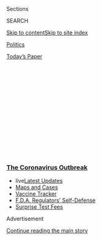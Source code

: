 <div id="app">

<div>

<div>

<div>

<div class="NYTAppHideMasthead css-1q2w90k e1suatyy0">

<div class="section css-ui9rw0 e1suatyy2">

<div class="css-eph4ug er09x8g0">

<div class="css-6n7j50">

</div>

<span class="css-1dv1kvn">Sections</span>

<div class="css-10488qs">

<span class="css-1dv1kvn">SEARCH</span>

</div>

[Skip to content](#site-content)[Skip to site
index](#site-index)

</div>

<div id="masthead-section-label" class="css-1wr3we4 eaxe0e00">

[Politics](https://www.nytimes3xbfgragh.onion/section/politics)

</div>

<div class="css-10698na e1huz5gh0">

</div>

</div>

<div id="masthead-bar-one" class="section hasLinks css-15hmgas e1csuq9d3">

<div class="css-uqyvli e1csuq9d0">

</div>

<div class="css-1uqjmks e1csuq9d1">

</div>

<div class="css-9e9ivx">

[](https://myaccount.nytimes3xbfgragh.onion/auth/login?response_type=cookie&client_id=vi)

</div>

<div class="css-1bvtpon e1csuq9d2">

[Today’s
Paper](https://www.nytimes3xbfgragh.onion/section/todayspaper)

</div>

</div>

</div>

</div>

<div data-aria-hidden="false">

<div id="site-content" data-role="main">

<div>

<div class="css-1aor85t" style="opacity:0.000000001;z-index:-1;visibility:hidden">

<div class="css-1hqnpie">

<div class="css-epjblv">

<span class="css-17xtcya">[Politics](/section/politics)</span><span class="css-x15j1o">|</span><span class="css-fwqvlz">Trump
Admits Downplaying the Virus Knowing It Was ‘Deadly
Stuff’</span>

</div>

<div class="css-k008qs">

<div class="css-1iwv8en">

<span class="css-18z7m18"></span>

<div>

</div>

</div>

<span class="css-1n6z4y">https://nyti.ms/3k0wKXb</span>

<div class="css-1705lsu">

<div class="css-4xjgmj">

<div class="css-4skfbu" data-role="toolbar" data-aria-label="Social Media Share buttons, Save button, and Comments Panel with current comment count" data-testid="share-tools">

  - 
  - 
  - 
  - 
    
    <div class="css-6n7j50">
    
    </div>

  - 
  - 

</div>

</div>

</div>

</div>

</div>

</div>

<div class="css-13pd83m">

<div class="css-l9svim">

### [<span class="css-pa1jbp"><span class="css-1rxm0ex">The Coronavirus</span><span class="css-1rxm0ex"> Outbreak</span></span>](https://www.nytimes3xbfgragh.onion/news-event/coronavirus?name=styln-coronavirus-national&region=TOP_BANNER&block=storyline_menu_recirc&action=click&pgtype=Article&impression_id=88f93120-f52c-11ea-8c5a-0b503289d8d2&variant=undefined)

  - <span class="css-1qkutce"><span class="css-12clwdu">live</span>[Latest
    Updates](https://www.nytimes3xbfgragh.onion/2020/09/12/world/covid-19-coronavirus.html?name=styln-coronavirus-national&region=TOP_BANNER&block=storyline_menu_recirc&action=click&pgtype=Article&impression_id=88f93121-f52c-11ea-8c5a-0b503289d8d2&variant=undefined)</span>
  - <span class="css-1qkutce">[Maps and
    Cases](https://www.nytimes3xbfgragh.onion/interactive/2020/us/coronavirus-us-cases.html?name=styln-coronavirus-national&region=TOP_BANNER&block=storyline_menu_recirc&action=click&pgtype=Article&impression_id=88f93122-f52c-11ea-8c5a-0b503289d8d2&variant=undefined)</span>
  - <span class="css-1qkutce">[Vaccine
    Tracker](https://www.nytimes3xbfgragh.onion/interactive/2020/science/coronavirus-vaccine-tracker.html?name=styln-coronavirus-national&region=TOP_BANNER&block=storyline_menu_recirc&action=click&pgtype=Article&impression_id=88f95830-f52c-11ea-8c5a-0b503289d8d2&variant=undefined)</span>
  - <span class="css-1qkutce">[F.D.A. Regulators’
    Self-Defense](https://www.nytimes3xbfgragh.onion/2020/09/10/us/politics/fda-coronavirus-vaccine.html?name=styln-coronavirus-national&region=TOP_BANNER&block=storyline_menu_recirc&action=click&pgtype=Article&impression_id=88f95831-f52c-11ea-8c5a-0b503289d8d2&variant=undefined)</span>
  - <span class="css-1qkutce">[Surprise Test
    Fees](https://www.nytimes3xbfgragh.onion/2020/09/09/upshot/coronavirus-surprise-test-fees.html?name=styln-coronavirus-national&region=TOP_BANNER&block=storyline_menu_recirc&action=click&pgtype=Article&impression_id=88f95832-f52c-11ea-8c5a-0b503289d8d2&variant=undefined)</span>

</div>

</div>

<div id="top-wrapper" class="css-1sy8kpn">

<div id="top-slug" class="css-l9onyx">

Advertisement

</div>

[Continue reading the main
story](#after-top)

<div class="ad top-wrapper" style="text-align:center;height:100%;display:block;min-height:250px">

<div id="top" class="place-ad" data-position="top" data-size-key="top">

</div>

</div>

<div id="after-top">

</div>

</div>

<div>

<div id="sponsor-wrapper" class="css-1hyfx7x">

<div id="sponsor-slug" class="css-19vbshk">

Supported by

</div>

[Continue reading the main
story](#after-sponsor)

<div id="sponsor" class="ad sponsor-wrapper" style="text-align:center;height:100%;display:block">

</div>

<div id="after-sponsor">

</div>

</div>

<div class="css-186x18t">

</div>

<div class="css-1vkm6nb ehdk2mb0">

# Trump Admits Downplaying the Virus Knowing It Was ‘Deadly Stuff’

</div>

In taped interviews with the journalist Bob Woodward, the president said
as early as February that the virus was more dangerous than the flu,
even as he told the country otherwise.

<div class="css-79elbk" data-testid="photoviewer-wrapper">

<div class="css-z3e15g" data-testid="photoviewer-wrapper-hidden">

</div>

<div class="css-1a48zt4 ehw59r15" data-testid="photoviewer-children">

![<span class="css-16f3y1r e13ogyst0" data-aria-hidden="true">President
Trump gave the journalist Bob Woodward extensive access in hopes the
eventual book would be “positive” in his
eyes.</span><span class="css-cnj6d5 e1z0qqy90" itemprop="copyrightHolder"><span class="css-1ly73wi e1tej78p0">Credit...</span><span><span>Doug
Mills/The New York
Times</span></span></span>](https://static01.graylady3jvrrxbe.onion/images/2020/09/09/us/politics/09dc-woodward2/merlin_176744583_b0f9b819-6549-4f71-9bd5-e2e92b7739d7-articleLarge.jpg?quality=75&auto=webp&disable=upscale)

</div>

</div>

<div class="css-18e8msd">

<div class="css-vp77d3 epjyd6m0">

<div class="css-hus3qt ey68jwv0" data-aria-hidden="true">

[![Maggie
Haberman](https://static01.graylady3jvrrxbe.onion/images/2018/07/12/multimedia/author-maggie-haberman/author-maggie-haberman-thumbLarge.png
"Maggie Haberman")](https://www.nytimes3xbfgragh.onion/by/maggie-haberman)

</div>

<div class="css-1baulvz">

By [<span class="css-1baulvz last-byline" itemprop="name">Maggie
Haberman</span>](https://www.nytimes3xbfgragh.onion/by/maggie-haberman)

</div>

</div>

  - 
    
    <div class="css-ld3wwf e16638kd2">
    
    Sept. 9,
    2020
    
    </div>

  - 
    
    <div class="css-4xjgmj">
    
    <div class="css-d8bdto" data-role="toolbar" data-aria-label="Social Media Share buttons, Save button, and Comments Panel with current comment count" data-testid="share-tools">
    
      - 
      - 
      - 
      - 
        
        <div class="css-6n7j50">
        
        </div>
    
      - 
      - 
    
    </div>
    
    </div>

</div>

</div>

<div class="section meteredContent css-1r7ky0e" name="articleBody" itemprop="articleBody">

<div class="css-1fanzo5 StoryBodyCompanionColumn">

<div class="css-53u6y8">

President Trump acknowledged to the journalist [Bob
Woodward](https://www.nytimes3xbfgragh.onion/2020/09/10/us/politics/trump-woodward.html)
that he [knowingly played
down](https://www.nytimes3xbfgragh.onion/interactive/2020/03/18/us/trump-coronavirus-statements-timeline.html)
the coronavirus earlier this year even though he was aware it was
life-threatening and vastly more serious than the seasonal flu.

“This is deadly stuff,” Mr. Trump said on Feb. 7 in one of 18 interviews
with Mr. Woodward for his coming book, “Rage.”

“You just breathe the air and that’s how it’s passed,” the president
told Mr. Woodward in audio recordings [made available on The Washington
Post
website](https://www.washingtonpost.com/politics/bob-woodward-rage-book-trump/2020/09/09/0368fe3c-efd2-11ea-b4bc-3a2098fc73d4_story.html).
“And so that’s a very tricky one. That’s a very delicate one. It’s also
more deadly than even your strenuous flus.”

But three days after those remarks, Mr. Trump [told the Fox Business
anchor Trish Regan](https://www.youtube.com/watch?v=8IWRP9fzY74): “We’re
in very good shape. We have 11 cases. And most of them are getting
better very rapidly. I think they will all be better.” A little less
than two weeks later, he told reporters on the South Lawn that “we have
it very much under control in this country.”

</div>

</div>

<div class="css-1fanzo5 StoryBodyCompanionColumn">

<div class="css-53u6y8">

By Feb. 26, the president was publicly dismissing concerns about the
lethality of the virus. “It’s a little like the regular flu that we have
flu shots for,” he said at a White House news conference. “And ****
we’ll essentially have a flu shot for this in a fairly quick manner.”

And by Feb. 28, at a rally in South Carolina, Mr. Trump [denounced
Democrats for their
concerns](https://www.nytimes3xbfgragh.onion/2020/02/28/us/politics/trump-accuses-media-democrats-coronavirus.html)
about the virus as “their new hoax,” after the Russia investigation and
his impeachment.

The audio recordings show that as Mr. Trump was absorbing in real time
the information he was given by health and national security experts, he
made a conscious choice not only to mislead the public but also to
actively pressure governors to reopen states before his own government
guidelines said they were
ready.

<div id="NYT_MAIN_CONTENT_1_REGION" class="css-9tf9ac">

<div>

<div id="styln-covid-updates-world" class="section interactive-content interactive-size-medium css-1ftcdic">

<div class="css-17ih8de interactive-body">

<div id="styln-briefing-block" data-asset-id="QXJ0aWNsZTpueXQ6Ly9hcnRpY2xlLzJiYjYwYTJiLTY3NjItNTg3NC1iMGVhLWY4NzRhMjE3NTQyZA==">

<div class="briefing-block-header-section">

# [Latest Updates: The Coronavirus Outbreak](https://www.nytimes3xbfgragh.onion/2020/09/11/world/covid-19-coronavirus.html?action=click&pgtype=Article&state=default&region=MAIN_CONTENT_1&context=storylines_live_updates)

<div class="briefing-block-ts">

Updated 2020-09-12T12:04:20.515Z

</div>

</div>

  - [Fauci cautions the virus could disrupt life in the U.S. until
    ‘maybe even towards the end
    of 2021.’](https://www.nytimes3xbfgragh.onion/2020/09/11/world/covid-19-coronavirus.html?action=click&pgtype=Article&state=default&region=MAIN_CONTENT_1&context=storylines_live_updates#link-dfb8a16)
  - [From Asia to Africa, China promotes its vaccine candidates to win
    friends.](https://www.nytimes3xbfgragh.onion/2020/09/11/world/covid-19-coronavirus.html?action=click&pgtype=Article&state=default&region=MAIN_CONTENT_1&context=storylines_live_updates#link-7104d154)
  - [The other way the virus will kill:
    hunger.](https://www.nytimes3xbfgragh.onion/2020/09/11/world/covid-19-coronavirus.html?action=click&pgtype=Article&state=default&region=MAIN_CONTENT_1&context=storylines_live_updates#link-393ad215)

<div class="briefing-block-footer">

<div class="briefing-block-footer-meta">

[See more
updates](https://www.nytimes3xbfgragh.onion/2020/09/11/world/covid-19-coronavirus.html?action=click&pgtype=Article&state=default&region=MAIN_CONTENT_1&context=storylines_live_updates)

</div>

<div class="briefing-block-briefinglinks">

<span>More live coverage:</span>
[Markets](https://www.nytimes3xbfgragh.onion/live/2020/09/11/business/stock-market-today-coronavirus?action=click&pgtype=Article&state=default&region=MAIN_CONTENT_1&context=storylines_live_updates)

</div>

</div>

</div>

</div>

</div>

</div>

</div>

By March, Mr. Trump was straightforward with Mr. Woodward about his
tactics. “I wanted to always play it down,” the president said in an
audio recording of an interview on March 19. “I still like playing it
down, because I don’t want to create a panic.”

“This is deadly stuff,” the president repeated for emphasis.

Despite the president’s own words in the recordings, the White House
press secretary, Kayleigh McEnany, told reporters on Wednesday that Mr.
Trump had never publicly played down the virus.

</div>

</div>

<div class="css-1fanzo5 StoryBodyCompanionColumn">

<div class="css-53u6y8">

[The
Post](https://www.washingtonpost.com/politics/bob-woodward-rage-book-trump/2020/09/09/0368fe3c-efd2-11ea-b4bc-3a2098fc73d4_story.html)
and
[CNN](https://www.cnn.com/2020/09/09/politics/bob-woodward-rage-book-trump-coronavirus/index.html)
were given advance copies of the book and published details on
Wednesday. The New York Times obtained its own copy.

As part of the White House’s effort at damage control, Mr. Trump told
reporters that his recorded remarks to Mr. Woodward were vastly
different from what he was telling the public because he was worried
about frightening people.

“We don’t want to instill panic,” the president said on Wednesday. “We
don’t want to jump up and down and start shouting that we have a problem
that is a tremendous problem” and “scare everybody.”

But his acknowledgment that he was fully aware by early February of the
perils of the virus only intensified questions about why he was so slow
to respond, and why he did not tell Americans the truth to better
prepare them for the worst public health crisis in the United States in
more than a century.

<div id="NYT_MAIN_CONTENT_2_REGION" class="css-9tf9ac">

<div>

</div>

</div>

Mr. Woodward’s book also illustrated that as much as Mr. Trump tries to
change the subject before the November election to law and order and a
call for a crackdown on nationwide protests against police brutality, he
is unable to escape scrutiny for his response to a virus that has killed
[nearly 190,000 people in the United
States](https://www.nytimes3xbfgragh.onion/interactive/2020/us/coronavirus-us-cases.html)
and [upended the lives of millions
more](https://www.nytimes3xbfgragh.onion/2020/05/14/business/economy/coronavirus-unemployment-claims.html).

The president also told Mr. Woodward on March 19 of the virus: “Part of
it is the mystery. Part it is the viciousness. You know when it attacks
it attacks the lungs. And I don’t know — when people get hit, when they
get hit, and now it’s turning out it’s not just old people, Bob.” He
went on: “Just today and yesterday, some startling facts came out. It’s
not just old, older. Young people too — plenty of young people.”

And yet in an interview broadcast by “Fox and Friends” on Aug. 5, Mr.
Trump asserted: “If you look at children, children are almost, and I
would say almost definitely, but almost immune from this disease. I
don’t know how you feel about it, but they’ve got stronger immune
systems than we do somehow for this.”

</div>

</div>

<div class="css-1fanzo5 StoryBodyCompanionColumn">

<div class="css-53u6y8">

Two days later, the Centers for Disease Control and Prevention reported
that “[children are at risk for severe
Covid-19](https://www.cdc.gov/mmwr/volumes/69/wr/mm6932e3.htm).”

One question swirling in Washington on Wednesday was why Mr. Trump had
given Mr. Woodward such extensive access. Mr. Woodward, a longtime
editor and reporter at The Washington Post who with Carl Bernstein broke
the Watergate scandal that led to [the resignation of President Richard
M.
Nixon](https://www.nytimes3xbfgragh.onion/1974/08/09/archives/the-37th-president-is-first-to-quit-post-speaks-of-pain-at-yielding.html),
has written books on most of Mr. Nixon’s successors, many of them
critical. Karl Rove, President George W. Bush’s former top political
adviser, noted on Fox News on Wednesday that nearly every president who
has cooperated with Mr. Woodward regretted it.

Current White House officials said that Mr. Trump opened his door to Mr.
Woodward in the hope that the eventual book would be positive. Mr. Trump
did not speak to Mr. Woodward for his first [book on the Trump
presidency,
“Fear,”](https://www.nytimes3xbfgragh.onion/2018/09/05/books/review-fear-trump-in-white-house-bob-woodward.html)
and the president has maintained that it would [have turned out
better](https://www.nytimes3xbfgragh.onion/2018/09/04/us/politics/trump-woodward-book-fear.html)
had he participated. Officials also said that Mr. Trump, who has great
faith in his ability to sell people on his version of events, was eager
to have Mr. Woodward’s seal on his time in office.

Although Mr. Trump and his son-in-law and senior adviser, Jared Kushner,
spoke extensively to Mr. Woodward, White House officials were pointing
fingers at one another on Wednesday about who was responsible for giving
the journalist such access.

Speaking to reporters on Wednesday afternoon, Mr. Trump repeatedly
bragged about [his limited ban on travel into the United
States](https://www.nytimes3xbfgragh.onion/2020/01/31/business/china-travel-coronavirus.html)
from China at the end of January, and falsely claimed that almost
everyone disagreed with him at the time. Mr. Woodward’s book documents
that the majority of the president’s advisers urged him to go ahead with
the ban during a meeting in the Oval Office before he ultimately did.

When pressed on why he did not do more in February and March, knowing
what he knew, Mr. Trump maintained that he had not expected the virus to
spread as far and as fast as it did.

“You didn’t really think it was going to be to the point that it was,”
he said. “All of a sudden the world was infected. The entire world was
infected. Everyone was scrambling around looking where to buy face masks
and all of the other things.”

</div>

</div>

<div class="css-1fanzo5 StoryBodyCompanionColumn">

<div class="css-53u6y8">

On Capitol Hill, several Republicans defended the president.

“I don’t think he needs to go on TV and scream that we’re all going to
die,” said Senator Lindsey Graham, Republican of South Carolina and an
ally of the president who White House aides said encouraged the
president to participate in the book. “But his actions of shutting the
economy down were the right actions. I think the tone during that time
sort of spoke for itself. People knew it was serious.”

Senator Mitch McConnell of Kentucky, the majority leader, said he had
not seen the book and directed questions to the White House.

Democrats were quick to slam Mr. Trump for his comments. Senator Chuck
Schumer of New York, the minority leader, said that the book offered
“damning proof that Donald Trump lied and people died.”

Emily Cochrane contributed reporting. Kitty Bennett contributed
research.

</div>

</div>

<div>

</div>

</div>

<div>

</div>

<div>

</div>

<div>

</div>

<div>

<div id="bottom-wrapper" class="css-1ede5it">

<div id="bottom-slug" class="css-l9onyx">

Advertisement

</div>

[Continue reading the main
story](#after-bottom)

<div id="bottom" class="ad bottom-wrapper" style="text-align:center;height:100%;display:block;min-height:90px">

</div>

<div id="after-bottom">

</div>

</div>

</div>

</div>

</div>

## Site Index

<div>

</div>

## Site Information Navigation

  - [© <span>2020</span> <span>The New York Times
    Company</span>](https://help.nytimes3xbfgragh.onion/hc/en-us/articles/115014792127-Copyright-notice)

<!-- end list -->

  - [NYTCo](https://www.nytco.com/)
  - [Contact
    Us](https://help.nytimes3xbfgragh.onion/hc/en-us/articles/115015385887-Contact-Us)
  - [Work with us](https://www.nytco.com/careers/)
  - [Advertise](https://nytmediakit.com/)
  - [T Brand Studio](http://www.tbrandstudio.com/)
  - [Your Ad
    Choices](https://www.nytimes3xbfgragh.onion/privacy/cookie-policy#how-do-i-manage-trackers)
  - [Privacy](https://www.nytimes3xbfgragh.onion/privacy)
  - [Terms of
    Service](https://help.nytimes3xbfgragh.onion/hc/en-us/articles/115014893428-Terms-of-service)
  - [Terms of
    Sale](https://help.nytimes3xbfgragh.onion/hc/en-us/articles/115014893968-Terms-of-sale)
  - [Site
    Map](https://spiderbites.nytimes3xbfgragh.onion)
  - [Help](https://help.nytimes3xbfgragh.onion/hc/en-us)
  - [Subscriptions](https://www.nytimes3xbfgragh.onion/subscription?campaignId=37WXW)

</div>

</div>

</div>

</div>
